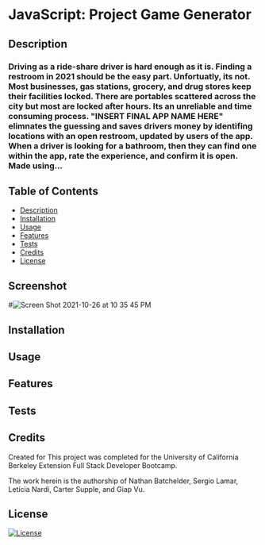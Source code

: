 # JavaScript: Project Game Generator 

  ## Description
  ### Driving as a ride-share driver is hard enough as it is. Finding a restroom in 2021 should be the easy part. Unfortuatly, its not. Most businesses, gas stations, grocery, and drug stores keep their facilities locked. There are portables scattered across the city but most are locked after hours. Its an unreliable and time consuming process. "INSERT FINAL APP NAME HERE" elimnates the guessing and saves drivers money by identifing locations with an open restroom, updated by users of the app. When a driver is looking for a bathroom, then they can find one within the app, rate the experience, and confirm it is open. Made using...
  
  ## Table of Contents
  * [Description](#description)
  * [Installation](#install)
  * [Usage](#usage)
  * [Features](#features)
  * [Tests](#tests)
  * [Credits](#credits)
  * [License](#license)
  
  ## Screenshot

  #![Screen Shot 2021-10-26 at 10 35 45 PM](https://user-images.githubusercontent.com/89411805/139006072-e28dcec6-d369-4049-8d77-ae04af8bfe76.png)

  ## Installation
 

  ## Usage
 

  ## Features
  
  
  ## Tests
  

  ## Credits
  Created for This project was completed for the University of California Berkeley Extension Full Stack Developer Bootcamp.
  
  The work herein is the authorship of Nathan Batchelder, Sergio Lamar, Letícia Nardi, Carter Supple, and Giap Vu.
  
  ## License
  
  [![License](https://img.shields.io/badge/license-MIT-blue)](https://choosealicense.com/licenses/mit/)
  
